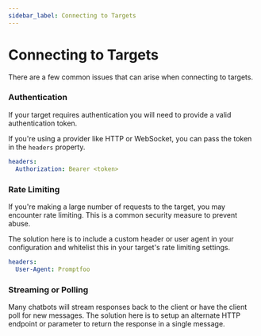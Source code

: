 ```yaml
---
sidebar_label: Connecting to Targets
---
```


# Connecting to Targets

There are a few common issues that can arise when connecting to targets.

### Authentication

If your target requires authentication you will need to provide a valid authentication token.

If you're using a provider like HTTP or WebSocket, you can pass the token in the `headers` property.

```yaml
headers:
  Authorization: Bearer <token>
```

### Rate Limiting

If you're making a large number of requests to the target, you may encounter rate limiting. This is a common security measure to prevent abuse.

The solution here is to include a custom header or user agent in your configuration and whitelist this in your target's rate limiting settings.

```yaml
headers:
  User-Agent: Promptfoo
```

### Streaming or Polling

Many chatbots will stream responses back to the client or have the client poll for new messages. The solution here is to setup an alternate HTTP endpoint or parameter to return the response in a single message.
